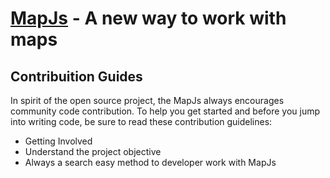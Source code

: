 <h1><a href='http://raphamorim.com/mapjs' target='_blank'>MapJs</a> - A new way to work with maps</h1>
<h2>Contribuition Guides</h2>
In spirit of the open source project, the MapJs always encourages community code contribution. To help you get started and before you jump into writing code, be sure to read these contribution guidelines: <br/>
<ul>
<li>Getting Involved</li>
<li>Understand the project objective</li>
<li>Always a search easy method to developer work with MapJs</li>
</ul>

